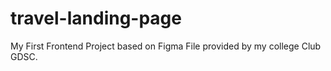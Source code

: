 # travel-landing-page
My First Frontend Project based on Figma File provided by my college Club GDSC.
